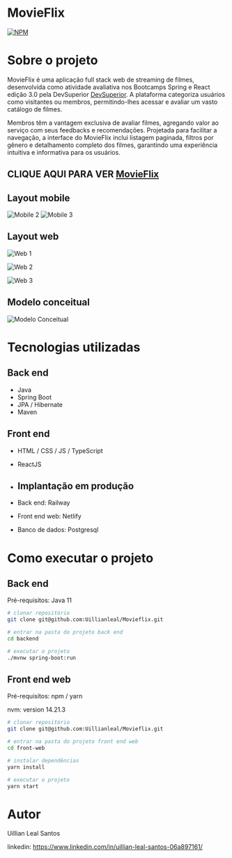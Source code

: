 # MovieFlix
[![NPM](https://img.shields.io/npm/l/react)](https://github.com/neliocursos/exemplo-readme/blob/main/LICENSE) 

# Sobre o projeto


MovieFlix é uma aplicação full stack web de streaming de filmes, desenvolvida como atividade avaliativa nos Bootcamps Spring e React edição 3.0 pela DevSuperior [DevSuperior](https://devsuperior.com.br/ "Site da DevSuperior"). A plataforma categoriza usuários como visitantes ou membros, permitindo-lhes acessar e avaliar um vasto catálogo de filmes.

Membros têm a vantagem exclusiva de avaliar filmes, agregando valor ao serviço com seus feedbacks e recomendações. Projetada para facilitar a navegação, a interface do MovieFlix inclui listagem paginada, filtros por gênero e detalhamento completo dos filmes, garantindo uma experiência intuitiva e informativa para os usuários.
## CLIQUE AQUI PARA VER  [MovieFlix](https://movieflixaplication.netlify.app/ "Site da DevSuperior")

## Layout mobile
![Mobile 2](https://github.com/Uillianleal/Movieflix/blob/main/assets/movieFlix1.png?raw=true) 
![Mobile 3](https://github.com/Uillianleal/Movieflix/blob/main/assets/movieFlix-responsivo2.png?raw=true)

## Layout web
![Web 1](https://github.com/Uillianleal/Movieflix/blob/main/assets/movieflix4.png?raw=true)

![Web 2](https://github.com/Uillianleal/Movieflix/blob/main/assets/movieflix2.png?raw=true)

![Web 3](https://github.com/Uillianleal/Movieflix/blob/main/assets/movieflix.png?raw=true)

## Modelo conceitual
![Modelo Conceitual](https://github.com/Uillianleal/Movieflix/blob/main/assets/modelo-conceitual.png?raw=true)

# Tecnologias utilizadas
## Back end
- Java
- Spring Boot
- JPA / Hibernate
- Maven
## Front end
- HTML / CSS / JS / TypeScript
- ReactJS

- ## Implantação em produção
- Back end: Railway
- Front end web: Netlify
- Banco de dados: Postgresql

# Como executar o projeto

## Back end
Pré-requisitos: Java 11

```bash
# clonar repositório
git clone git@github.com:Uillianleal/Movieflix.git

# entrar na pasta do projeto back end
cd backend

# executar o projeto
./mvnw spring-boot:run
```

## Front end web
Pré-requisitos: npm / yarn 

nvm: version 14.21.3

```bash
# clonar repositório
git clone git@github.com:Uillianleal/Movieflix.git

# entrar na pasta do projeto front end web
cd front-web

# instalar dependências
yarn install

# executar o projeto
yarn start
```

# Autor
Uillian Leal Santos

linkedin: https://www.linkedin.com/in/uillian-leal-santos-06a897161/
